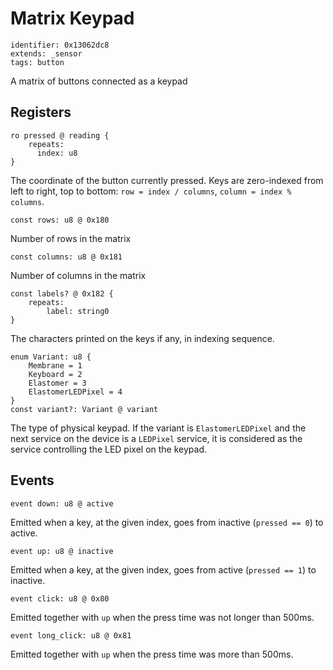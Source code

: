 # Matrix Keypad

    identifier: 0x13062dc8
    extends: _sensor
    tags: button

A matrix of buttons connected as a keypad

## Registers

    ro pressed @ reading {
        repeats:
          index: u8
    }

The coordinate of the button currently pressed. Keys are zero-indexed from left to right, top to bottom:
``row = index / columns``, ``column = index % columns``.

    const rows: u8 @ 0x180

Number of rows in the matrix

    const columns: u8 @ 0x181

Number of columns in the matrix

    const labels? @ 0x182 {
        repeats:
            label: string0
    }

The characters printed on the keys if any, in indexing sequence.

    enum Variant: u8 {
        Membrane = 1
        Keyboard = 2
        Elastomer = 3
        ElastomerLEDPixel = 4
    }
    const variant?: Variant @ variant

The type of physical keypad. If the variant is ``ElastomerLEDPixel``
and the next service on the device is a ``LEDPixel`` service, it is considered
as the service controlling the LED pixel on the keypad.
## Events

    event down: u8 @ active

Emitted when a key, at the given index, goes from inactive (`pressed == 0`) to active.

    event up: u8 @ inactive

Emitted when a key, at the given index, goes from active (`pressed == 1`) to inactive.

    event click: u8 @ 0x80

Emitted together with `up` when the press time was not longer than 500ms.

    event long_click: u8 @ 0x81

Emitted together with `up` when the press time was more than 500ms.
